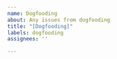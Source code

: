```yaml
---
name: Dogfooding
about: Any issues from dogfooding
title: "[Dogfooding]"
labels: dogfooding
assignees: ''

---
```



